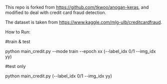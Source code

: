 This repo is forked from https://github.com/tkwoo/anogan-keras, and modified to deal with credit card fraud detection. 

The dataset is taken from https://www.kaggle.com/mlg-ulb/creditcardfraud. 

How to Run:

#train & test

python main_credit.py --mode train --epoch xx (--label_idx 0/1  --img_idx yy)

#test only

python main_credit.py (--label_idx 0/1  --img_idx yy)
